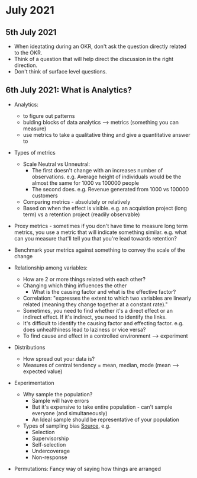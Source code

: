 # July 2021

## 5th July 2021

* When ideatating during an OKR, don't ask the question directly related to the OKR.
* Think of a question that will help direct the discussion in the right direction.
* Don't think of surface level questions.

## 6th July 2021: What is Analytics?

* Analytics:
  * to figure out patterns
  * bulding blocks of data analytics --> metrics (something you can measure)
  * use metrics to take a qualitative thing and give a quantitative answer to
* Types of metrics
  * Scale Neutral vs Unneutral:
    * The first doesn't change with an increases number of observations. e.g. Average height of individuals would be the almost the same for 1000 vs 100000 people
    * The second does. e.g. Revenue generated from 1000 vs 100000 customers
  * Comparing metrics - absolutely or relatively
  * Based on when the effect is visible. e.g. an acquistion project (long term) vs a retention project (readily observable)
* Proxy metrics - sometimes if you don't have time to measure long term metrics, you use a metric that will indicate something similar. e.g. what can you measure that'll tell you that you're lead towards retention?
* Benchmark your metrics against something to convey the scale of the change
* Relationship among variables:
  * How are 2 or more things related with each other?
  * Changing which thing influences the other
    * What is the causing factor and what is the effective factor?
  * Correlation: "expresses the extent to which two variables are linearly related (meaning they change together at a constant rate)."
  * Sometimes, you need to find whether it's a direct effect or an indirect effect. If it's indirect, you need to identify the links.
  * It's difficult to identify the causing factor and effecting factor. e.g. does unhealthiness lead to laziness or vice versa?
  * To find cause and effect in a controlled environment --> experiment
* Distributions
  * How spread out your data is?
  * Measures of central tendency = mean, median, mode (mean --> expected value)
* Experimentation
  * Why sample the population?
    * Sample will have errors
    * But it's expensive to take entire population - can't sample everyone (and simultaneously)
    * An Ideal sample should be representative of your population
  * Types of sampling bias [Source](https://www.scribbr.com/methodology/sampling-bias/), e.g.
    * Selection
    * Supervisorship
    * Self-selection
    * Undercoverage
    * Non-response

* Permutations: Fancy way of saying how things are arranged
